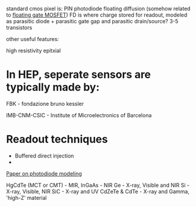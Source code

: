 

standard cmos pixel is:
PIN photodiode
floating diffusion (somehow related to [floating gate MOSFET](https://en.wikipedia.org/wiki/Floating-gate_MOSFET))
    FD is where charge stored for readout, modeled as parasitic diode + parasitic gate gap and parasitic drain/source?
3-5 transistors


other useful features:

high resistivity epitxial


# In HEP, seperate sensors are typically made by:

FBK - fondazione bruno kessler

IMB-CNM-CSIC - Institute of Microelectronics of Barcelona



# Readout techniques

- Buffered direct injection
- 



[Paper on photodiode modeling](https://apps.citius.usc.es/fd/media/publications/1344/final/tese_beatrizblanco_20210618112104311.pdf)



HgCdTe (MCT or CMT) - MIR, 
InGaAs - NIR
Ge - X-ray, Visible and NIR
Si - X-ray, Visible, NIR
SiC - X-ray and UV
CdZeTe & CdTe - X-ray and Gamma, 'high-Z' material
